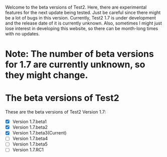 Welcome to the beta versions of Test2. Here, there are experimental features for the next update being tested. Just be careful since there might be a lot of bugs in this version. Currently, Test2 1.7 is under development and the release date of it is currently unknown. Also, sometimes I might just lose interest in developing this website, so there can be month-long times with no updates.

# Note: The number of beta versions for 1.7 are currently unknown, so they might change.

# The beta versions of Test2
These are the beta versions of Test2 Version 1.7:
- [x] Version 1.7.beta1
- [x] Version 1.7.beta2
- [x] Version 1.7.beta3(Current)
- [ ] Version 1.7.beta4
- [ ] Version 1.7.beta5
- [ ] Version 1.7.RC1
